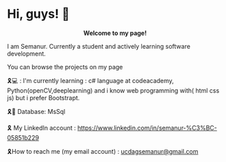 # Hi, guys! 👋

<p align="center">
  <strong>Welcome to my page!</strong>
</p>



 I am Semanur. Currently a student and actively learning software development.
 
 You can browse the projects on my page

🎗️💻 : I'm currently learning : c# language at codeacademy, Python(openCV,deeplearning) and i know web programming with( html css js) but i prefer  Bootstrapt.

🎗️🪪 Database: MsSql


🎗️ My LinkedIn account : https://www.linkedin.com/in/semanur-%C3%BC-05851b229 

🎗️How to reach me (my email account) : ucdagsemanur@gmail.com 
